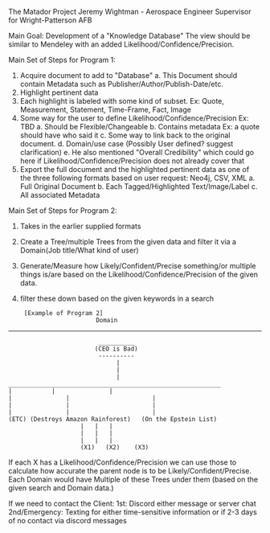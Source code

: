 The Matador Project
Jeremy Wightman - Aerospace Engineer Supervisor for Wright-Patterson AFB

Main Goal: Development of a "Knowledge Database"
The view should be similar to Mendeley with an added Likelihood/Confidence/Precision.

Main Set of Steps for Program 1:

1. Acquire document to add to "Database"
	a. This Document should contain Metadata such as Publisher/Author/Publish-Date/etc.
2. Highlight pertinent data
3. Each highlight is labeled with some kind of subset. Ex: Quote, Measurement, Statement, Time-Frame, Fact, Image
4. Some way for the user to define Likelihood/Confidence/Precision Ex: TBD
	a. Should be Flexible/Changeable
	b. Contains metadata Ex: a quote should have who said it
	c. Some way to link back to the original document.
	d. Domain/use case (Possibly User defined? suggest clarification)
	e. He also mentioned "Overall Credibility" which could go here if Likelihood/Confidence/Precision does not already cover that
5. Export the full document and the highlighted pertinent data as one of the three following formats based on user request: Neo4j, CSV, XML
	a. Full Original Document
	b. Each Tagged/Highlighted Text/Image/Label
	c. All associated Metadata

Main Set of Steps for Program 2:
1. Takes in the earlier supplied formats 
2. Create a Tree/multiple Trees from the given data and filter it via a Domain(Job title/What kind of user)
3. Generate/Measure how Likely/Confident/Precise something/or multiple things is/are based on the Likelihood/Confidence/Precision of the given data.
4. filter these down based on the given keywords in a search

		[Example of Program 2]
							Domain
____________
							 __________
							(CEO is Bad)
							 ----------
							      |
							      |
							      |
	___________________________________________________________
	|			|				|
	|		      	|                		|
	|		      	|               		|
	|		      	|                		|
	(ETC) (Destroys Amazon Rainforest)   (On the Epstein List)
						|	|	|
						|	|	|
						|	|	|
						(X1)   (X2)    (X3)


If each X has a Likelihood/Confidence/Precision we can use those to calculate how accurate the parent node is to be Likely/Confident/Precise.
Each Domain would have Multiple of these Trees under them (based on the given search and Domain data.)


If we need to contact the Client:
1st: Discord either message or server chat
2nd/Emergency: Texting for either time-sensitive information or if 2-3 days of no contact via discord messages
